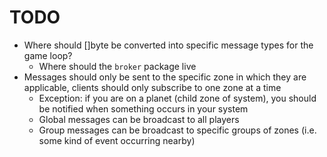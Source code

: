 # TODO

- Where should []byte be converted into specific message types for the game loop?
  - Where should the `broker` package live
- Messages should only be sent to the specific zone in which they are applicable, clients should only subscribe to one zone at a time
  - Exception: if you are on a planet (child zone of system), you should be notified when something occurs in your system
  - Global messages can be broadcast to all players
  - Group messages can be broadcast to specific groups of zones (i.e. some kind of event occurring nearby)
